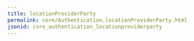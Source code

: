 ```yaml
---
title: locationProviderParty
permalink: core/Authentication.locationProviderParty.html
jsonid: core_authentication_locationproviderparty
---
```

